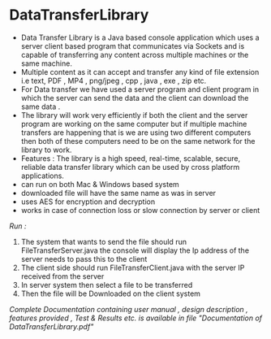 # DataTransferLibrary

* Data Transfer Library is a Java based console application which uses a server client based program that communicates via Sockets and is capable of transferring        any content across multiple machines or the same machine.
* Multiple content as it can accept and transfer any kind of file extension i.e text, PDF , MP4 , png/jpeg , cpp , java , exe , zip etc.
* For Data transfer we have used a server program and client program in which the server can send the data and the client can download the same data .
* The library will work very efficiently if both the client and the server program are working on the same computer but if multiple machine transfers are happening that is we are using two different computers then both of these computers need to be on the same network for the library to work.
* Features : The library is a high speed, real-time, scalable, secure, reliable data transfer library which can be used by cross platform applications.
* can run on both Mac & Windows based system
* downloaded file will have the same name as was in server
* uses AES for encryption and decryption
* works in case of connection loss or slow connection by server or client

*Run :*
1. The system that wants to send the file should run FileTransferServer.java the console will display the Ip address of the server needs to pass this to the client
2. The client side should run FileTransferClient.java with the server IP received from the server
3. In server system then select a file to be transferred
4. Then the file will be Downloaded on the client system

*Complete Documentation containing user manual , design description , features provided , Test & Results etc. is available in file "Documentation of DataTransferLibrary.pdf"*


